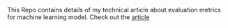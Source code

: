 This Repo contains details of my technical article about evaluation metrics for machine learning model.
Check out the [article]()
